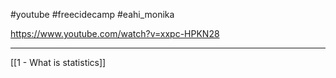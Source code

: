 #youtube #freecidecamp #eahi_monika

https://www.youtube.com/watch?v=xxpc-HPKN28

---


[[1 - What is statistics]]













